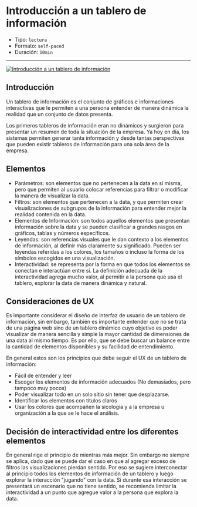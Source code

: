 # Introducción a un tablero de información

* Tipo: `lectura`
* Formato: `self-paced`
* Duración: `10min`

***

[![Introducción a un tablero de información](https://embed-ssl.wistia.com/deliveries/6afcdfc26fd8e2aa7aadffa0e57457d4a8a14a37.jpg?image_play_button_size=2x&amp;image_crop_resized=960x540&amp;image_play_button=1&amp;image_play_button_color=f7b617e0)](https://laboratoria.wistia.com/medias/gn8sto2ud1?wvideo=gn8sto2ud1)

## Introducción

Un tablero de información es el conjunto de gráficos e informaciones
interactivas que le permiten a una persona entender de manera dinámica la
realidad que un conjunto de datos presenta.

Los primeros tableros de información eran no dinámicos y surgieron para
presentar un resumen de toda la situación de la empresa. Ya hoy en día, los
sistemas permiten generar
tanta información y desde tantas perspectivas que pueden existir tableros de
información para una sola área de la empresa.

## Elementos

* Parámetros: son elementos que no pertenecen a la data en sí misma, pero que
  permiten al usuario colocar referencias para filtrar o modificar la manera de
  visualizar la data.
* Filtros: son elementos que pertenecen a la data, y que permiten crear
  visualizaciones de subgrupos de la información para entender mejor la realidad
  contenida en la data.
* Elementos de Información: son todos aquellos elementos que presentan
  información sobre la data y se pueden clasificar a grandes rasgos en gráficos,
  tablas y números específicos.
* Leyendas: son referencias visuales que le dan contexto a los elementos de
  información, al definir más claramente su significado. Pueden ser leyendas
  referidas a los colores, los tamaños o incluso la forma de los símbolos
  escogidos en una visualización.
* Interactividad: se representa por la forma en que todos los elementos se
  conectan e interactúan entre sí. La definición adecuada de la interactividad
  agrega mucho valor, al permitir a la persona que usa el tablero, explorar la
  data de manera dinámica y natural.

## Consideraciones de UX

Es importante considerar el diseño de interfaz de usuario de un tablero de
información, sin embargo, también es importante entender que no se trata de una
página web sino de un tablero dinámico cuyo objetivo es poder visualizar de
manera sencilla y simple la mayor cantidad de dimensiones de una data al mismo
tiempo. Es por ello, que se debe buscar un balance entre la cantidad de
elementos disponibles y su facilidad de entendimiento.

En general estos son los principios que debe seguir el UX de un tablero de
información:

* Fácil de entender y leer
* Escoger los elementos de información adecuados (No demasiados, pero tampoco
  muy pocos)
* Poder visualizar todo en un solo sitio sin tener que desplazarse.
* Identificar los elementos con títulos claros
* Usar los colores que acompañen la sicología y a la empresa u organización a la
  que se le hace el análisis.

## Decisión de interactividad entre los diferentes elementos

En general rige el principio de mientras más mejor. Sin embargo no siempre se
aplica, dado que se puede dar el caso en que al agregar exceso de filtros las
visualizaciones pierdan sentido.
Por eso se sugiere interconectar al principio todos los elementos de información
de un tablero y luego explorar la interacción "jugando" con la data. Si durante
esa interacción se presentará un escenario que no tiene sentido, se recomienda
limitar la interactividad a un punto que agregue valor a la persona que explora
la data.
